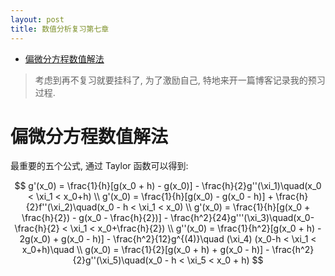```yaml
---
layout: post
title: 数值分析复习第七章
---
```


<!-- TOC -->

- [偏微分方程数值解法](#%e5%81%8f%e5%be%ae%e5%88%86%e6%96%b9%e7%a8%8b%e6%95%b0%e5%80%bc%e8%a7%a3%e6%b3%95)

<!-- /TOC -->

> 考虑到再不复习就要挂科了, 为了激励自己, 特地来开一篇博客记录我的预习过程.

# 偏微分方程数值解法

最重要的五个公式, 通过 Taylor 函数可以得到:

$$
    g'(x_0) = \frac{1}{h}[g(x_0 + h) - g(x_0)] - \frac{h}{2}g''(\xi_1)\quad(x_0 < \xi_1 < x_0+h) \\
    g'(x_0) = \frac{1}{h}[g(x_0) - g(x_0 - h)] + \frac{h}{2}f''(\xi_2)\quad(x_0 - h < \xi_1 < x_0) \\
    g'(x_0) = \frac{1}{h}[g(x_0 + \frac{h}{2}) - g(x_0 - \frac{h}{2})] - \frac{h^2}{24}g'''(\xi_3)\quad(x_0-\frac{h}{2} < \xi_1 < x_0+\frac{h}{2}) \\
    g''(x_0) = \frac{1}{h^2}[g(x_0 + h) - 2g(x_0) + g(x_0 - h)] - \frac{h^2}{12}g^{(4)}\quad (\xi_4) (x_0-h < \xi_1 < x_0+h)\quad \\
    g(x_0) = \frac{1}{2}[g(x_0 + h) + g(x_0 - h)] - \frac{h^2}{2}g''(\xi_5)\quad(x_0 - h < \xi_5 < x_0 + h)
$$

